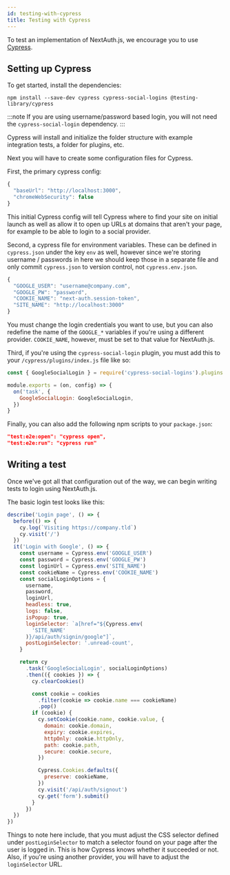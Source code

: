 ```yaml
---
id: testing-with-cypress
title: Testing with Cypress
---
```


To test an implementation of NextAuth.js, we encourage you to use [Cypress](https://cypress.io). 

## Setting up Cypress

To get started, install the dependencies:

`npm install --save-dev cypress cypress-social-logins @testing-library/cypress`

:::note
If you are using username/password based login, you will not need the `cypress-social-login` dependency.
:::

Cypress will install and initialize the folder structure with example integration tests, a folder for plugins, etc.

Next you will have to create some configuration files for Cypress.

First, the primary cypress config:

```js title="cypress.json"
{
  "baseUrl": "http://localhost:3000",
  "chromeWebSecurity": false
}
```

This initial Cypress config will tell Cypress where to find your site on initial launch as well as allow it to open up URLs at domains that aren't your page, for example to be able to login to a social provider.

Second, a cypress file for environment variables. These can be defined in `cypress.json` under the key `env` as well, however since we're storing username / passwords in here we should keep those in a separate file and only commit `cypress.json` to version control, not `cypress.env.json`.

```js title="cypress.env.json"
{
  "GOOGLE_USER": "username@company.com",
  "GOOGLE_PW": "password",
  "COOKIE_NAME": "next-auth.session-token",
  "SITE_NAME": "http://localhost:3000"
}
```

You must change the login credentials you want to use, but you can also redefine the name of the `GOOGLE_*` variables if you're using a different provider. `COOKIE_NAME`, however, must be set to that value for NextAuth.js.

Third, if you're using the `cypress-social-login` plugin, you must add this to your `/cypress/plugins/index.js` file like so:

```js title="cypress/plugins/index.js"
const { GoogleSocialLogin } = require('cypress-social-logins').plugins

module.exports = (on, config) => {
  on('task', {
    GoogleSocialLogin: GoogleSocialLogin,
  })
}
```

Finally, you can also add the following npm scripts to your `package.json`:

```json
"test:e2e:open": "cypress open",
"test:e2e:run": "cypress run"
```


## Writing a test

Once we've got all that configuration out of the way, we can begin writing tests to login using NextAuth.js.

The basic login test looks like this:

```js title="cypress/integration/login.js"
describe('Login page', () => {
  before(() => {
    cy.log(`Visiting https://company.tld`)
    cy.visit('/')
  })
  it('Login with Google', () => {
    const username = Cypress.env('GOOGLE_USER')
    const password = Cypress.env('GOOGLE_PW')
    const loginUrl = Cypress.env('SITE_NAME')
    const cookieName = Cypress.env('COOKIE_NAME')
    const socialLoginOptions = {
      username,
      password,
      loginUrl,
      headless: true,
      logs: false,
      isPopup: true,
      loginSelector: `a[href="${Cypress.env(
        'SITE_NAME'
      )}/api/auth/signin/google"]`,
      postLoginSelector: '.unread-count',
    }

    return cy
      .task('GoogleSocialLogin', socialLoginOptions)
      .then(({ cookies }) => {
        cy.clearCookies()

        const cookie = cookies
          .filter(cookie => cookie.name === cookieName)
          .pop()
        if (cookie) {
          cy.setCookie(cookie.name, cookie.value, {
            domain: cookie.domain,
            expiry: cookie.expires,
            httpOnly: cookie.httpOnly,
            path: cookie.path,
            secure: cookie.secure,
          })

          Cypress.Cookies.defaults({
            preserve: cookieName,
          })
          cy.visit('/api/auth/signout')
          cy.get('form').submit()
        }
      })
  })
})
```

Things to note here include, that you must adjust the CSS selector defined under `postLoginSelector` to match a selector found on your page after the user is logged in. This is how Cypress knows whether it succeeded or not.  Also, if you're using another provider, you will have to adjust the `loginSelector` URL.
